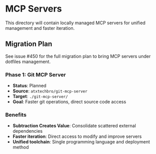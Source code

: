 # MCP Servers

This directory will contain locally managed MCP servers for unified management and faster iteration.

## Migration Plan

See issue #450 for the full migration plan to bring MCP servers under dotfiles management.

### Phase 1: Git MCP Server
- **Status**: Planned
- **Source**: `atxtechbro/git-mcp-server`
- **Target**: `./git-mcp-server/`
- **Goal**: Faster git operations, direct source code access

### Benefits
- **Subtraction Creates Value**: Consolidate scattered external dependencies
- **Faster iteration**: Direct access to modify and improve servers
- **Unified toolchain**: Single programming language and deployment method
